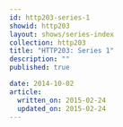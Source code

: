 ```yaml
---
id: http203-series-1
showid: http203
layout: shows/series-index
collection: http203
title: "HTTP203: Series 1"
description: ""
published: true

date: 2014-10-02
article:
  written_on: 2015-02-24
  updated_on: 2015-02-24
---
```

